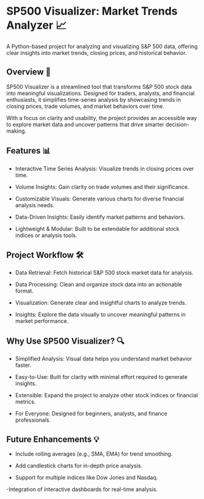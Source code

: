 # SP500 Visualizer: Market Trends Analyzer 📈

A Python-based project for analyzing and visualizing S&P 500 data, offering clear insights into market trends, closing prices, and historical behavior.

## Overview  🚀

SP500 Visualizer is a streamlined tool that transforms S&P 500 stock data into meaningful visualizations. Designed for traders, analysts, and financial enthusiasts, it simplifies time-series analysis by showcasing trends in closing prices, trade volumes, and market behaviors over time.

With a focus on clarity and usability, the project provides an accessible way to explore market data and uncover patterns that drive smarter decision-making.

## Features 📊

- Interactive Time Series Analysis: Visualize trends in closing prices over time.

- Volume Insights: Gain clarity on trade volumes and their significance.

- Customizable Visuals: Generate various charts for diverse financial analysis needs.

- Data-Driven Insights: Easily identify market patterns and behaviors.

- Lightweight & Modular: Built to be extendable for additional stock indices or analysis tools.

## Project Workflow 🛠️

- Data Retrieval: Fetch historical S&P 500 stock market data for analysis.

- Data Processing: Clean and organize stock data into an actionable format.

- Visualization: Generate clear and insightful charts to analyze trends.

- Insights: Explore the data visually to uncover meaningful patterns in market performance.

## Why Use SP500 Visualizer? 🔍

- Simplified Analysis: Visual data helps you understand market behavior faster.

- Easy-to-Use: Built for clarity with minimal effort required to generate insights.

- Extensible: Expand the project to analyze other stock indices or financial metrics.

- For Everyone: Designed for beginners, analysts, and finance professionals.

## Future Enhancements 💡

- Include rolling averages (e.g., SMA, EMA) for trend smoothing.

- Add candlestick charts for in-depth price analysis.

- Support for multiple indices like Dow Jones and Nasdaq.

-Integration of interactive dashboards for real-time analysis.

